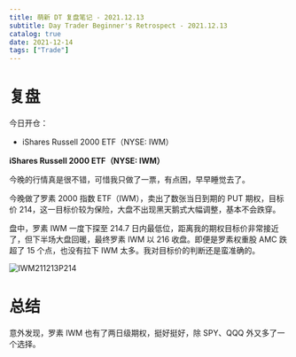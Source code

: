 ```yaml
---
title: 萌新 DT 复盘笔记 - 2021.12.13
subtitle: Day Trader Beginner's Retrospect - 2021.12.13
catalog: true
date: 2021-12-14
tags: ["Trade"]
---
```


# 复盘

今日开仓：

- iShares Russell 2000 ETF（NYSE: IWM）

**iShares Russell 2000 ETF（NYSE: IWM）**

今晚的行情真是很不错，可惜我只做了一票，有点困，早早睡觉去了。

今晚做了罗素 2000 指数 ETF（IWM），卖出了数张当日到期的 PUT 期权，目标价 214，这一目标价较为保险，大盘不出现黑天鹅式大幅调整，基本不会跌穿。

盘中，罗素 IWM 一度下探至 214.7 日内最低位，距离我的期权目标价非常接近了，但下半场大盘回暖，最终罗素 IWM 以 216 收盘。即便是罗素权重股 AMC 跌超了 15 个点，也没有拉下 IWM 太多。我对目标价的判断还是蛮准确的。

![IWM211213P214](./IWM211213P214.jpeg)

# 总结

意外发现，罗素 IWM 也有了两日级期权，挺好挺好，除 SPY、QQQ 外又多了一个选择。

<!-- EOF -->

